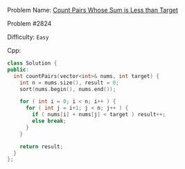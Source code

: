 Problem Name: [Count Pairs Whose Sum is Less than Target](https://leetcode.com/problems/count-pairs-whose-sum-is-less-than-target/)

Problem #2824

Difficulty: `Easy`

Cpp:

```cpp
class Solution {
public:
  int countPairs(vector<int>& nums, int target) {
    int n = nums.size(), result = 0;
    sort(nums.begin(), nums.end());

    for ( int i = 0; i < n; i++ ) {
      for ( int j = i+1; j < n; j++ ) {
        if ( nums[i] + nums[j] < target ) result++;
        else break;
      }
    }

    return result;
  }
};
```
